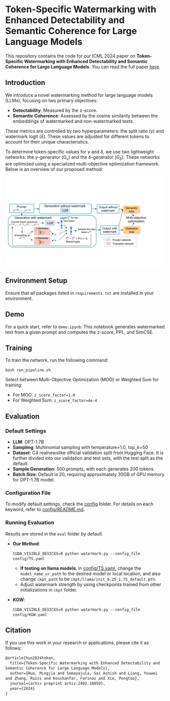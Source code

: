 
# Token-Specific Watermarking with Enhanced Detectability and Semantic Coherence for Large Language Models

This repository contains the code for our ICML 2024 paper on **Token-Specific Watermarking with Enhanced Detectability and Semantic Coherence for Large Language Models**. You can read the full paper [here](https://arxiv.org/abs/2402.18059).

## Introduction

We introduce a novel watermarking method for large language models (LLMs), focusing on two primary objectives: 

- **Detectability**: Measured by the z-score.
- **Semantic Coherence**: Assessed by the cosine similarity between the embeddings of watermarked and non-watermarked texts.

These metrics are controlled by two hyperparameters: the split ratio ($\gamma$) and watermark logit ($\delta$). These values are adjusted for different tokens to account for their unique characteristics.

To determine token-specific values for $\gamma$ and $\delta$, we use two lightweight networks: the $\gamma$-generator ($G_\gamma$) and the $\delta$-generator ($G_\delta$). These networks are optimized using a specialized multi-objective optimization framework. Below is an overview of our proposed method:

![overview](fig/wm_workflow.png)

## Environment Setup

Ensure that all packages listed in `requirements.txt` are installed in your environment.

## Demo

For a quick start, refer to `demo.ipynb`. This notebook generates watermarked text from a given prompt and computes the z-score, PPL, and SimCSE.

## Training

To train the network, run the following command:
```
bash run_pipeline.sh
```

Select between Multi-Objective Optimization (MOO) or Weighted Sum for training:
- For MOO: `z_score_factor=1.0`
- For Weighted Sum: `z_score_factor=4e-4`

## Evaluation

### Default Settings

- **LLM**: OPT-1.7B 
- **Sampling**: Multinomial sampling with temperature=1.0, top_k=50
- **Dataset**: C4 realnewslike official validation split from Hugging Face. It is further divided into our validation and test sets, with the test split as the default.
- **Sample Generation**: 500 prompts, with each generates 200 tokens.
- **Batch Size**: Default is 20, requiring approximately 30GB of GPU memory for OPT-1.7B model.

### Configuration File

To modify default settings, check the [config](config) folder. For details on each keyword, refer to [config/README.md](config/README.md). 

### Running Evaluation

Results are stored in the `eval` folder by default.

- **Our Method**:
  ```
  CUDA_VISIBLE_DEVICES=0 python watermark.py --config_file config/TS.yaml
  ```
    * **If testing on llama models**, in [config/TS.yaml](config/TS.yaml), change the `model_name_or_path` to the desired model or local location, and also change `ckpt_path` to be `ckpt/llama/init_0.25_1.75_default.pth`.
    * Adjust watermark strength by using checkpoints trained from other initializations in `ckpt` folder.

- **KGW**:
  ```
  CUDA_VISIBLE_DEVICES=0 python watermark.py --config_file config/KGW.yaml
  ```

## Citation

If you use this work in your research or applications, please cite it as follows:
```
@article{huo2024token,
  title={Token-Specific Watermarking with Enhanced Detectability and Semantic Coherence for Large Language Models},
  author={Huo, Mingjia and Somayajula, Sai Ashish and Liang, Youwei and Zhang, Ruisi and Koushanfar, Farinaz and Xie, Pengtao},
  journal={arXiv preprint arXiv:2402.18059},
  year={2024}
}
```
